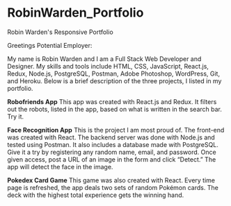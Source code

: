# RobinWarden_Portfolio
Robin Warden's Responsive Portfolio

Greetings Potential Employer:

My name is Robin Warden and I am a Full Stack Web Developer and Designer. My skills and tools include HTML, CSS, JavaScript, React.js, Redux, Node.js, PostgreSQL, Postman, Adobe Photoshop, WordPress, Git, and Heroku.  Below is a brief description of the three projects, I listed in my portfolio.

<strong>Robofriends App</strong>
This app was created with React.js and Redux. It filters out the robots, listed in the app, based on what is written in the search bar. Try it.

<strong>Face Recognition App</strong>
This is the project I am most proud of. The front-end was created with React. The backend server was done with Node.js and tested using Postman. It also includes a database made with PostgreSQL. Give it a try by registering any random name, email, and password. Once given access, post a URL of an image in the form and click “Detect.”  The app will detect the face in the image.

<strong>Pokedex Card Game</strong>
This game was also created with React. Every time page is refreshed, the app deals two sets of random Pokémon cards.  The deck with the highest total experience gets the winning hand.
